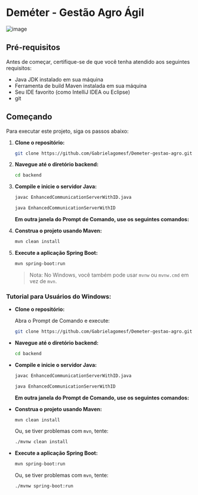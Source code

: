 # Deméter - Gestão Agro Ágil

![image](https://github.com/user-attachments/assets/dfdd6530-f729-4c6c-93b6-89b2fe11ab8c)


## Pré-requisitos

Antes de começar, certifique-se de que você tenha atendido aos seguintes requisitos:

- Java JDK instalado em sua máquina
- Ferramenta de build Maven instalada em sua máquina
- Seu IDE favorito (como IntelliJ IDEA ou Eclipse)
- git

## Começando

Para executar este projeto, siga os passos abaixo:

1. **Clone o repositório:**

    ```bash
    git clone https://github.com/Gabrielagomesf/Demeter-gestao-agro.git
    ```

2. **Navegue até o diretório backend:**

    ```bash
    cd backend
    ```

3. **Compile e inicie o servidor Java:**

    ```bash
    javac EnhancedCommunicationServerWithID.java
    ```

    ```bash
    java EnhancedCommunicationServerWithID
    ```

    **Em outra janela do Prompt de Comando, use os seguintes comandos:**

4. **Construa o projeto usando Maven:**

    ```bash
    mvn clean install
    ```

5. **Execute a aplicação Spring Boot:**

    ```bash
    mvn spring-boot:run
    ```

    > Nota: No Windows, você também pode usar `mvnw` ou `mvnw.cmd` em vez de `mvn`.

### Tutorial para Usuários do Windows:

- **Clone o repositório:**

    Abra o Prompt de Comando e execute:

    ```bash
    git clone https://github.com/Gabrielagomesf/Demeter-gestao-agro.git
    ```

- **Navegue até o diretório backend:**

    ```bash
    cd backend
    ```

- **Compile e inicie o servidor Java:**

    ```bash
    javac EnhancedCommunicationServerWithID.java
    ```

    ```bash
    java EnhancedCommunicationServerWithID
    ```

    **Em outra janela do Prompt de Comando, use os seguintes comandos:**

- **Construa o projeto usando Maven:**

    ```bash
    mvn clean install
    ```

    Ou, se tiver problemas com `mvn`, tente:

    ```bash
    ./mvnw clean install
    ```

- **Execute a aplicação Spring Boot:**

    ```bash
    mvn spring-boot:run
    ```

    Ou, se tiver problemas com `mvn`, tente:

    ```bash
    ./mvnw spring-boot:run
    ```
